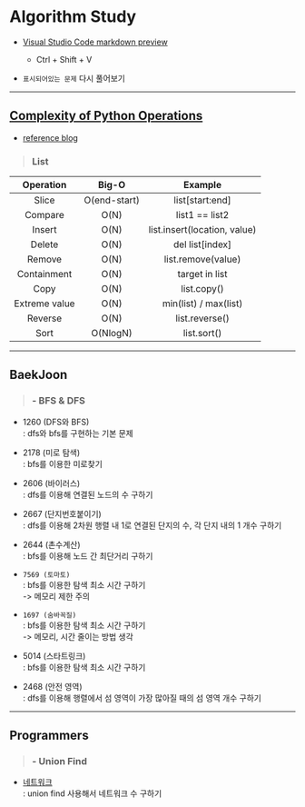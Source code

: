 # Algorithm Study

- [Visual Studio Code markdown preview](https://code.visualstudio.com/docs/languages/markdown)
    - Ctrl + Shift + V

- `표시되어있는 문제` 다시 풀어보기



- - -
## [Complexity of Python Operations](https://www.ics.uci.edu/~pattis/ICS-33/lectures/complexitypython.txt)
- [reference blog](https://wayhome25.github.io/python/2017/06/14/time-complexity/)

> ### List

Operation | Big-O | Example
  :---:   | :---: |  :---:
Slice | O(end-start) | list[start:end]
Compare | O(N) | list1 == list2
Insert | O(N) | list.insert(location, value)
Delete | O(N) | del list[index]
Remove | O(N) | list.remove(value)
Containment |	O(N) | target in list
Copy | O(N) | list.copy()
Extreme value | O(N) | min(list) / max(list)
Reverse | O(N) | list.reverse()
Sort | O(NlogN) | list.sort()  



- - -
## BaekJoon

> ### - BFS & DFS
- 1260 (DFS와 BFS)  
  : dfs와 bfs를 구현하는 기본 문제

- 2178 (미로 탐색)  
  : bfs를 이용한 미로찾기

- 2606 (바이러스)  
  : dfs를 이용해 연결된 노드의 수 구하기

- 2667 (단지번호붙이기)  
  : dfs를 이용해 2차원 행렬 내 1로 연결된 단지의 수, 각 단지 내의 1 개수 구하기

- 2644 (촌수계산)  
  : bfs를 이용해 노드 간 최단거리 구하기

- `7569 (토마토)`  
  : bfs를 이용한 탐색 최소 시간 구하기  
  -> 메모리 제한 주의

- `1697 (숨바꼭질)`  
  : bfs를 이용한 탐색 최소 시간 구하기  
  -> 메모리, 시간 줄이는 방법 생각

- 5014 (스타트링크)  
  : bfs를 이용한 탐색 최소 시간 구하기

- 2468 (안전 영역)  
  : dfs를 이용해 행렬에서 섬 영역이 가장 많아질 때의 섬 영역 개수 구하기



- - -
## Programmers

> ### - Union Find
- [네트워크](https://programmers.co.kr/learn/courses/30/lessons/43162)  
  : union find 사용해서 네트워크 수 구하기